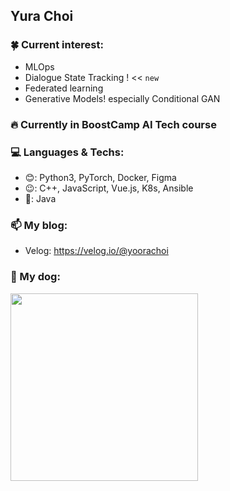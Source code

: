 ## Yura Choi 

<!--
**Yuuraa/Yuuraa** is a ✨ _special_ ✨ repository because its `README.md` (this file) appears on your GitHub profile.

Here are some ideas to get you started:

- 🔭 I’m currently working on ...
- 🌱 I’m currently learning ...
- 👯 I’m looking to collaborate on ...
- 🤔 I’m looking for help with ...
- 💬 Ask me about ...
- 📫 How to reach me: ...
- 😄 Pronouns: ...
- ⚡ Fun fact: ...
-->

### 🍀 Current interest:
   - MLOps
   - Dialogue State Tracking ! << `new`
   - Federated learning
   - Generative Models! especially Conditional GAN


### 🔥 Currently in BoostCamp AI Tech course


### 💻 Languages & Techs: 
  - 😊: Python3, PyTorch, Docker, Figma
  - 😉: C++, JavaScript, Vue.js, K8s, Ansible
  - 🤔: Java


### 📫 My blog: 
  - Velog: https://velog.io/@yoorachoi

### 💟 My dog:
<img src="https://user-images.githubusercontent.com/48202492/120313705-56079880-c315-11eb-9891-2ea7ea6aff10.jpeg" width="300" height="300" position="center"/>

